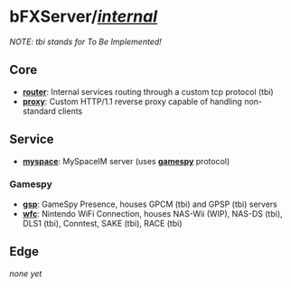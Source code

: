 # bFXServer/[_internal_](.)

_NOTE: tbi stands for To Be Implemented!_

## Core

- [**router**](.): Internal services routing through a custom tcp protocol (tbi)
- [**proxy**](./proxy): Custom HTTP/1.1 reverse proxy capable of handling non-standard clients

## Service

- [**myspace**](./myspace): MySpaceIM server (uses [**gamespy**](/src/pkg/gp) protocol)

### Gamespy

- [**gsp**](./gsp): GameSpy Presence, houses GPCM (tbi) and GPSP (tbi) servers
- [**wfc**](./wfc): Nintendo WiFi Connection, houses NAS-Wii (WIP), NAS-DS (tbi), DLS1 (tbi), Conntest, SAKE (tbi), RACE (tbi)

## Edge

_none yet_
